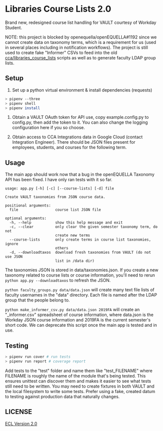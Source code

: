 # Libraries Course Lists 2.0

Brand new, redesigned course list handling for VAULT courtesy of Workday Student.

NOTE: this project is blocked by openequella/openEQUELLA#1192 since we cannot create data on taxonomy terms, which is a requirement for us (used in several places including in notification workflows). The project is still used to create fake "Informer" CSVs to feed into the old [cca/libraries_course_lists](https://github.com/cca/libraries_course_lists) scripts as well as to generate faculty LDAP group lists.

## Setup

1. Set up a python virtual environment & install dependencies (requests)

```sh
> pipenv --three
> pipenv shell
> pipenv install
```

1. Obtain a VAULT OAuth token for API use, copy example.config.py to config.py, then add the token to it. You can also change the logging configuration here if you so choose.

1. Obtain access to CCA Integrations data in Google Cloud (contact Integration Engineer). There should be JSON files present for employees, students, and courses for the following term.

## Usage

The main app should work now that a bug in the openEQUELLA Taxonomy API has been fixed. I have only ran tests with it so far.

```
usage: app.py [-h] [-c] [--course-lists] [-d] file

Create VAULT taxonomies from JSON course data.

positional arguments:
  file                 course list JSON file

optional arguments:
  -h, --help           show this help message and exit
  -c, --clear          only clear the given semester taxonomy term, do not
                       create new terms
  --course-lists       only create terms in course list taxonomies, ignore
                       others
  -d, --downloadtaxos  download fresh taxonomies from VAULT (do not use JSON
                       list in /data dir)
```

The taxonomies JSON is stored in data/taxonomies.json. If you create a new taxonomy related to course lists or course information, you'll need to rerun `python app.py --downloadtaxos` to refresh the JSON.

`python faculty_groups.py data/data.json` will create many text file lists of faculty usernames in the "data" directory. Each file is named after the LDAP group that the people belong to.

`python make_informer_csv.py data/data.json 2019FA` will create an "\_informer.csv" spreadsheet of course information, where data.json is the Workday JSON course information and 2019FA is the current semester's short code. We can deprecate this script once the main app is tested and in use.

## Testing

```sh
> pipenv run cover # run tests
> pipenv run report # coverage report
```

Add tests to the "test" folder and name them like "test_FILENAME" where FILENAME is roughly the name of the module that's being tested. This ensures unittest can discover them and makes it easier to see what tests still need to be written. You may need to create fixtures in both VAULT and the local filesystem to write some tests. Prefer using a fake, created datum to testing against production data that naturally changes.

## LICENSE

[ECL Version 2.0](https://opensource.org/licenses/ECL-2.0)
